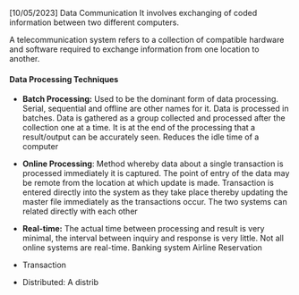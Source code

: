 [10/05/2023]
Data Communication
It involves exchanging of coded information between two different computers. 

A telecommunication system refers to a collection of compatible hardware and software required to exchange information from one location to another. 



#### Data Processing Techniques
- **Batch Processing:** Used to be the dominant form of data processing. Serial, sequential and offline are other names for it. Data is processed in batches. Data is gathered as a group collected and processed after the collection one at a time. It is at the end of the processing that a result/output can be accurately seen.
	Reduces the idle time of a computer
	 
- **Online Processing**: Method whereby data about a single transaction is processed immediately it is captured.  The point of entry of the data may be remote from the location at which update is made. Transaction is entered directly into the system as they take place thereby updating the master file immediately as the transactions occur. The two systems can related directly with each other

- **Real-time:** The actual time between processing and result is very minimal, the interval between inquiry and response is very little. Not all online systems are real-time.
	Banking system
	Airline Reservation

- Transaction

- Distributed: A distrib


